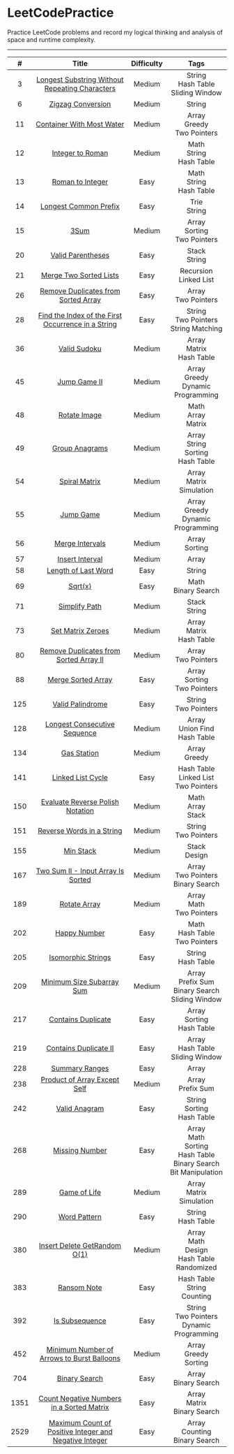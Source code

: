 # LeetCodePractice
Practice LeetCode problems and record my logical thinking and analysis of space and runtime complexity.

---

| # | Title | Difficulty | Tags |
| :---: | :---: | :---: | :---: |
| 3 | [Longest Substring Without Repeating Characters](https://github.com/ahoucbvtw/LeetCodePractice/tree/main/LeetCode%20Questions/Medium/3_Longest%20Substring%20Without%20Repeating%20Characters) | Medium | String<br>Hash Table<br>Sliding Window |
| 6 | [Zigzag Conversion](https://github.com/ahoucbvtw/LeetCodePractice/tree/main/LeetCode%20Questions/Medium/6_Zigzag%20Conversion) | Medium | String |
| 11 | [Container With Most Water](https://github.com/ahoucbvtw/LeetCodePractice/tree/main/LeetCode%20Questions/Medium/11_Container%20With%20Most%20Water) | Medium | Array<br>Greedy<br>Two Pointers |
| 12 | [Integer to Roman](https://github.com/ahoucbvtw/LeetCodePractice/tree/main/LeetCode%20Questions/Medium/12_Integer%20to%20Roman) | Medium | Math<br>String<br>Hash Table |
| 13 | [Roman to Integer](https://github.com/ahoucbvtw/LeetCodePractice/tree/main/LeetCode%20Questions/Easy/13_Roman%20to%20Integer) | Easy | Math<br>String<br>Hash Table |
| 14 | [Longest Common Prefix](https://github.com/ahoucbvtw/LeetCodePractice/tree/main/LeetCode%20Questions/Easy/14_Longest%20Common%20Prefix) | Easy | Trie<br>String |
| 15 | [3Sum](https://github.com/ahoucbvtw/LeetCodePractice/tree/main/LeetCode%20Questions/Medium/15_3Sum) | Medium | Array<br>Sorting<br>Two Pointers |
| 20 | [Valid Parentheses](https://github.com/ahoucbvtw/LeetCodePractice/tree/main/LeetCode%20Questions/Easy/20_Valid%20Parentheses) | Easy | Stack<br>String |
| 21 | [Merge Two Sorted Lists](https://github.com/ahoucbvtw/LeetCodePractice/tree/main/LeetCode%20Questions/Easy/21_Merge%20Two%20Sorted%20Lists) | Easy | Recursion<br>Linked List |
| 26 | [Remove Duplicates from Sorted Array](https://github.com/ahoucbvtw/LeetCodePractice/tree/main/LeetCode%20Questions/Easy/26_Remove%20Duplicates%20from%20Sorted%20Array) | Easy | Array<br>Two Pointers |
| 28 | [Find the Index of the First Occurrence in a String](https://github.com/ahoucbvtw/LeetCodePractice/tree/main/LeetCode%20Questions/Easy/28_Find%20the%20Index%20of%20the%20First%20Occurrence%20in%20a%20String) | Easy | String<br>Two Pointers<br>String Matching |
| 36 | [Valid Sudoku](https://github.com/ahoucbvtw/LeetCodePractice/tree/main/LeetCode%20Questions/Medium/36_Valid%20Sudoku) | Medium | Array<br>Matrix<br>Hash Table |
| 45 | [Jump Game II](https://github.com/ahoucbvtw/LeetCodePractice/tree/main/LeetCode%20Questions/Medium/45_Jump%20Game%20II) | Medium | Array<br>Greedy<br>Dynamic Programming |
| 48 | [Rotate Image](https://github.com/ahoucbvtw/LeetCodePractice/tree/main/LeetCode%20Questions/Medium/48_Rotate%20Image) | Medium | Math<br>Array<br>Matrix |
| 49 | [Group Anagrams](https://github.com/ahoucbvtw/LeetCodePractice/tree/main/LeetCode%20Questions/Medium/49_Group%20Anagrams) | Medium | Array<br>String<br>Sorting<br>Hash Table |
| 54 | [Spiral Matrix](https://github.com/ahoucbvtw/LeetCodePractice/tree/main/LeetCode%20Questions/Medium/54_Spiral%20Matrix) | Medium | Array<br>Matrix<br>Simulation |
| 55 | [Jump Game](https://github.com/ahoucbvtw/LeetCodePractice/tree/main/LeetCode%20Questions/Medium/55_Jump%20Game) | Medium | Array<br>Greedy<br>Dynamic Programming |
| 56 | [Merge Intervals](https://github.com/ahoucbvtw/LeetCodePractice/tree/main/LeetCode%20Questions/Medium/56_Merge%20Intervals) | Medium | Array<br>Sorting |
| 57 | [Insert Interval](https://github.com/ahoucbvtw/LeetCodePractice/tree/main/LeetCode%20Questions/Medium/57_Insert%20Interval) | Medium | Array |
| 58 | [Length of Last Word](https://github.com/ahoucbvtw/LeetCodePractice/tree/main/LeetCode%20Questions/Easy/58_Length%20of%20Last%20Word) | Easy | String |
| 69 | [Sqrt(x)](https://github.com/ahoucbvtw/LeetCodePractice/tree/main/LeetCode%20Questions/Easy/69_Sqrt(x)) | Easy | Math<br>Binary Search |
| 71 | [Simplify Path](https://github.com/ahoucbvtw/LeetCodePractice/tree/main/LeetCode%20Questions/Medium/71_Simplify%20Path) | Medium | Stack<br>String |
| 73 | [Set Matrix Zeroes](https://github.com/ahoucbvtw/LeetCodePractice/tree/main/LeetCode%20Questions/Medium/73_Set%20Matrix%20Zeroes) | Medium | Array<br>Matrix<br>Hash Table |
| 80 | [Remove Duplicates from Sorted Array II](https://github.com/ahoucbvtw/LeetCodePractice/tree/main/LeetCode%20Questions/Medium/80_Remove%20Duplicates%20from%20Sorted%20Array%20II) | Medium | Array<br>Two Pointers |
| 88 | [Merge Sorted Array](https://github.com/ahoucbvtw/LeetCodePractice/tree/main/LeetCode%20Questions/Easy/88_Merge%20Sorted%20Array) | Easy | Array<br>Sorting<br>Two Pointers |
| 125 | [Valid Palindrome](https://github.com/ahoucbvtw/LeetCodePractice/tree/main/LeetCode%20Questions/Easy/125_Valid%20Palindrome) | Easy | String<br>Two Pointers |
| 128 | [Longest Consecutive Sequence](https://github.com/ahoucbvtw/LeetCodePractice/tree/main/LeetCode%20Questions/Medium/128_Longest%20Consecutive%20Sequence) | Medium | Array<br>Union Find<br>Hash Table |
| 134 | [Gas Station](https://github.com/ahoucbvtw/LeetCodePractice/tree/main/LeetCode%20Questions/Medium/134_Gas%20Station) | Medium | Array<br>Greedy |
| 141 | [Linked List Cycle](https://github.com/ahoucbvtw/LeetCodePractice/tree/main/LeetCode%20Questions/Easy/141_Linked%20List%20Cycle) | Easy | Hash Table<br>Linked List<br>Two Pointers |
| 150 | [Evaluate Reverse Polish Notation](https://github.com/ahoucbvtw/LeetCodePractice/tree/main/LeetCode%20Questions/Medium/150_Evaluate%20Reverse%20Polish%20Notation) | Medium | Math<br>Array<br>Stack |
| 151 | [Reverse Words in a String](https://github.com/ahoucbvtw/LeetCodePractice/tree/main/LeetCode%20Questions/Medium/151_Reverse%20Words%20in%20a%20String) | Medium | String<br>Two Pointers |
| 155 | [Min Stack](https://github.com/ahoucbvtw/LeetCodePractice/tree/main/LeetCode%20Questions/Medium/155_Min%20Stack) | Medium | Stack<br>Design |
| 167 | [Two Sum II - Input Array Is Sorted](https://github.com/ahoucbvtw/LeetCodePractice/tree/main/LeetCode%20Questions/Medium/167_Two%20Sum%20II%20-%20Input%20Array%20Is%20Sorted) | Medium | Array<br>Two Pointers<br>Binary Search |
| 189 | [Rotate Array](https://github.com/ahoucbvtw/LeetCodePractice/tree/main/LeetCode%20Questions/Medium/189_Rotate%20Array) | Medium | Array<br>Math<br>Two Pointers |
| 202 | [Happy Number](https://github.com/ahoucbvtw/LeetCodePractice/tree/main/LeetCode%20Questions/Easy/202_Happy%20Number) | Easy | Math<br>Hash Table<br>Two Pointers |
| 205 | [Isomorphic Strings](https://github.com/ahoucbvtw/LeetCodePractice/tree/main/LeetCode%20Questions/Easy/205_Isomorphic%20Strings) | Easy | String<br>Hash Table |
| 209 | [Minimum Size Subarray Sum](https://github.com/ahoucbvtw/LeetCodePractice/tree/main/LeetCode%20Questions/Medium/209_Minimum%20Size%20Subarray%20Sum) | Medium | Array<br>Prefix Sum<br>Binary Search<br>Sliding Window |
| 217 | [Contains Duplicate](https://github.com/ahoucbvtw/LeetCodePractice/tree/main/LeetCode%20Questions/Easy/217_Contains%20Duplicate) | Easy | Array<br>Sorting<br>Hash Table |
| 219 | [Contains Duplicate II](https://github.com/ahoucbvtw/LeetCodePractice/tree/main/LeetCode%20Questions/Easy/219_Contains%20Duplicate%20II) | Easy | Array<br>Hash Table<br>Sliding Window |
| 228 | [Summary Ranges](https://github.com/ahoucbvtw/LeetCodePractice/tree/main/LeetCode%20Questions/Easy/228_Summary%20Ranges) | Easy | Array |
| 238 | [Product of Array Except Self](https://github.com/ahoucbvtw/LeetCodePractice/tree/main/LeetCode%20Questions/Medium/238_Product%20of%20Array%20Except%20Self) | Medium | Array<br>Prefix Sum |
| 242 | [Valid Anagram](https://github.com/ahoucbvtw/LeetCodePractice/tree/main/LeetCode%20Questions/Easy/242_Valid%20Anagram) | Easy | String<br>Sorting<br>Hash Table |
| 268 | [Missing Number](https://github.com/ahoucbvtw/LeetCodePractice/tree/main/LeetCode%20Questions/Easy/268_Missing%20Number) | Easy | Array<br>Math<br>Sorting<br>Hash Table<br>Binary Search<br>Bit Manipulation |
| 289 | [Game of Life](https://github.com/ahoucbvtw/LeetCodePractice/tree/main/LeetCode%20Questions/Medium/289_Game%20of%20Life) | Medium | Array<br>Matrix<br>Simulation |
| 290 | [Word Pattern](https://github.com/ahoucbvtw/LeetCodePractice/tree/main/LeetCode%20Questions/Easy/290_Word%20Pattern) | Easy | String<br>Hash Table |
| 380 | [Insert Delete GetRandom O(1)](https://github.com/ahoucbvtw/LeetCodePractice/tree/main/LeetCode%20Questions/Medium/380_Insert%20Delete%20GetRandom%20O(1)) | Medium | Array<br>Math<br>Design<br>Hash Table<br>Randomized |
| 383 | [Ransom Note](https://github.com/ahoucbvtw/LeetCodePractice/tree/main/LeetCode%20Questions/Easy/383_Ransom%20Note) | Easy | Hash Table<br>String<br>Counting |
| 392 | [Is Subsequence](https://github.com/ahoucbvtw/LeetCodePractice/tree/main/LeetCode%20Questions/Easy/392_Is%20Subsequence) | Easy | String<br>Two Pointers<br>Dynamic Programming |
| 452 | [Minimum Number of Arrows to Burst Balloons](https://github.com/ahoucbvtw/LeetCodePractice/tree/main/LeetCode%20Questions/Medium/452_Minimum%20Number%20of%20Arrows%20to%20Burst%20Balloons) | Medium | Array<br>Greedy<br>Sorting |
| 704 | [Binary Search](https://github.com/ahoucbvtw/LeetCodePractice/tree/main/LeetCode%20Questions/Easy/704_Binary%20Search) | Easy | Array<br>Binary Search |
| 1351 | [Count Negative Numbers in a Sorted Matrix](https://github.com/ahoucbvtw/LeetCodePractice/tree/main/LeetCode%20Questions/Easy/1351_Count%20Negative%20Numbers%20in%20a%20Sorted%20Matrix) | Easy | Array<br>Matrix<br>Binary Search |
| 2529 | [Maximum Count of Positive Integer and Negative Integer](https://github.com/ahoucbvtw/LeetCodePractice/tree/main/LeetCode%20Questions/Easy/2529_Maximum%20Count%20of%20Positive%20Integer%20and%20Negative%20Integer) | Easy | Array<br>Counting<br>Binary Search |